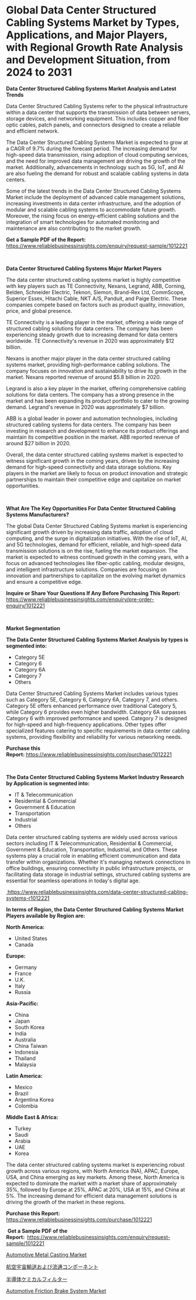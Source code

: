 <p><h1>Global Data Center Structured Cabling Systems Market by Types, Applications, and Major Players, with Regional Growth Rate Analysis and Development Situation, from 2024 to 2031</h1></p><p><strong>Data Center Structured Cabling Systems Market Analysis and Latest Trends</strong></p>
<p><p>Data Center Structured Cabling Systems refer to the physical infrastructure within a data center that supports the transmission of data between servers, storage devices, and networking equipment. This includes copper and fiber optic cables, patch panels, and connectors designed to create a reliable and efficient network.</p><p>The Data Center Structured Cabling Systems Market is expected to grow at a CAGR of 9.7% during the forecast period. The increasing demand for high-speed data transmission, rising adoption of cloud computing services, and the need for improved data management are driving the growth of the market. Additionally, advancements in technology such as 5G, IoT, and AI are also fueling the demand for robust and scalable cabling systems in data centers.</p><p>Some of the latest trends in the Data Center Structured Cabling Systems Market include the deployment of advanced cable management solutions, increasing investments in data center infrastructure, and the adoption of modular and scalable cabling systems to accommodate future growth. Moreover, the rising focus on energy-efficient cabling solutions and the integration of smart technologies for automated monitoring and maintenance are also contributing to the market growth.</p></p>
<p><strong>Get a Sample PDF of the Report:&nbsp;</strong> <a href="https://www.reliablebusinessinsights.com/enquiry/request-sample/1012221">https://www.reliablebusinessinsights.com/enquiry/request-sample/1012221</a></p>
<p>&nbsp;</p>
<p><strong>Data Center Structured Cabling Systems Major Market Players</strong></p>
<p><p>The data center structured cabling systems market is highly competitive with key players such as TE Connectivity, Nexans, Legrand, ABB, Corning, Belden, Schneider Electric, Teknon, Siemon, Brand-Rex Ltd, CommScope, Superior Essex, Hitachi Cable, NKT A/S, Panduit, and Paige Electric. These companies compete based on factors such as product quality, innovation, price, and global presence.</p><p>TE Connectivity is a leading player in the market, offering a wide range of structured cabling solutions for data centers. The company has been experiencing steady growth due to increasing demand for data centers worldwide. TE Connectivity's revenue in 2020 was approximately $12 billion.</p><p>Nexans is another major player in the data center structured cabling systems market, providing high-performance cabling solutions. The company focuses on innovation and sustainability to drive its growth in the market. Nexans reported revenue of around $5.8 billion in 2020.</p><p>Legrand is also a key player in the market, offering comprehensive cabling solutions for data centers. The company has a strong presence in the market and has been expanding its product portfolio to cater to the growing demand. Legrand's revenue in 2020 was approximately $7 billion.</p><p>ABB is a global leader in power and automation technologies, including structured cabling systems for data centers. The company has been investing in research and development to enhance its product offerings and maintain its competitive position in the market. ABB reported revenue of around $27 billion in 2020.</p><p>Overall, the data center structured cabling systems market is expected to witness significant growth in the coming years, driven by the increasing demand for high-speed connectivity and data storage solutions. Key players in the market are likely to focus on product innovation and strategic partnerships to maintain their competitive edge and capitalize on market opportunities.</p></p>
<p>&nbsp;</p>
<p><strong>What Are The Key Opportunities For Data Center Structured Cabling Systems Manufacturers?</strong></p>
<p><p>The global Data Center Structured Cabling Systems market is experiencing significant growth driven by increasing data traffic, adoption of cloud computing, and the surge in digitalization initiatives. With the rise of IoT, AI, and 5G technologies, demand for efficient, reliable, and high-speed data transmission solutions is on the rise, fueling the market expansion. The market is expected to witness continued growth in the coming years, with a focus on advanced technologies like fiber-optic cabling, modular designs, and intelligent infrastructure solutions. Companies are focusing on innovation and partnerships to capitalize on the evolving market dynamics and ensure a competitive edge.</p></p>
<p><strong>Inquire or Share Your Questions If Any Before Purchasing This Report:</strong> <a href="https://www.reliablebusinessinsights.com/enquiry/pre-order-enquiry/1012221">https://www.reliablebusinessinsights.com/enquiry/pre-order-enquiry/1012221</a></p>
<p>&nbsp;</p>
<p><strong>Market Segmentation</strong></p>
<p><strong>The Data Center Structured Cabling Systems Market Analysis by types is segmented into:</strong></p>
<p><ul><li>Category 5E</li><li>Category 6</li><li>Category 6A</li><li>Category 7</li><li>Others</li></ul></p>
<p><p>Data Center Structured Cabling Systems Market includes various types such as Category 5E, Category 6, Category 6A, Category 7, and others. Category 5E offers enhanced performance over traditional Category 5, while Category 6 provides even higher bandwidth. Category 6A surpasses Category 6 with improved performance and speed. Category 7 is designed for high-speed and high-frequency applications. Other types offer specialized features catering to specific requirements in data center cabling systems, providing flexibility and reliability for various networking needs.</p></p>
<p><strong>Purchase this Report:&nbsp;</strong><a href="https://www.reliablebusinessinsights.com/purchase/1012221">https://www.reliablebusinessinsights.com/purchase/1012221</a></p>
<p>&nbsp;</p>
<p><strong>The Data Center Structured Cabling Systems Market Industry Research by Application is segmented into:</strong></p>
<p><ul><li>IT & Telecommunication</li><li>Residential & Commercial</li><li>Government & Education</li><li>Transportation</li><li>Industrial</li><li>Others</li></ul></p>
<p><p>Data center structured cabling systems are widely used across various sectors including IT & Telecommunication, Residential & Commercial, Government & Education, Transportation, Industrial, and Others. These systems play a crucial role in enabling efficient communication and data transfer within organizations. Whether it's managing network connections in office buildings, ensuring connectivity in public infrastructure projects, or facilitating data storage in industrial settings, structured cabling systems are essential for seamless operations in today's digital age.</p></p>
<p><a href="https://www.reliablebusinessinsights.com/data-center-structured-cabling-systems-r1012221">&nbsp;https://www.reliablebusinessinsights.com/data-center-structured-cabling-systems-r1012221</a></p>
<p><strong>In terms of Region, the Data Center Structured Cabling Systems Market Players available by Region are:</strong></p>
<p>
    <p> <strong> North America: </strong>
        <ul>
            <li>United States</li>
            <li>Canada</li>
        </ul>
        </p> 
    <p> <strong> Europe: </strong>
        <ul>
            <li>Germany</li>
            <li>France</li>
            <li>U.K.</li>
            <li>Italy</li>
            <li>Russia</li>
        </ul>
        </p> 
    <p> <strong> Asia-Pacific: </strong>
        <ul>
            <li>China</li>
            <li>Japan</li>
            <li>South Korea</li>
            <li>India</li>
            <li>Australia</li>
            <li>China Taiwan</li>
            <li>Indonesia</li>
            <li>Thailand</li>
            <li>Malaysia</li>
        </ul>
        </p> 
    <p> <strong> Latin America: </strong>
        <ul>
            <li>Mexico</li>
            <li>Brazil</li>
            <li>Argentina Korea</li>
            <li>Colombia</li>
        </ul>
        </p> 
    <p> <strong> Middle East & Africa: </strong>
        <ul>
            <li>Turkey</li>
            <li>Saudi</li>
            <li>Arabia</li>
            <li>UAE</li>
            <li>Korea</li>
        </ul>
    </p>
    </p>
<p><p>The data center structured cabling systems market is experiencing robust growth across various regions, with North America (NA), APAC, Europe, USA, and China emerging as key markets. Among these, North America is expected to dominate the market with a market share of approximately 35%, followed by Europe at 25%, APAC at 20%, USA at 15%, and China at 5%. The increasing demand for efficient data management solutions is driving the growth of the market in these regions.</p></p>
<p><strong>Purchase this Report: </strong><a href="https://www.reliablebusinessinsights.com/purchase/1012221">https://www.reliablebusinessinsights.com/purchase/1012221</a></p>
<p>&nbsp;<strong>Get a Sample PDF of the Report:&nbsp;&nbsp;</strong><a href="https://www.reliablebusinessinsights.com/enquiry/request-sample/1012221">https://www.reliablebusinessinsights.com/enquiry/request-sample/1012221</a></p>
<p><strong></strong></p>
<p><p><a href="https://github.com/yoshih12/Market-Research-Report-List-4/blob/main/automotive-metal-casting-market.md">Automotive Metal Casting Market</a></p><p><a href="https://github.com/mm14022023/Market-Research-Report-List-2/blob/main/7513121176785.md">航空宇宙輸送および流通コンポーネント</a></p><p><a href="https://github.com/NikitaBruen/Market-Research-Report-List-1/blob/main/1254832176786.md">半導体ケミカルフィルター</a></p><p><a href="https://github.com/castoriffic/Market-Research-Report-List-5/blob/main/automotive-friction-brake-system-market.md">Automotive Friction Brake System Market</a></p></p>